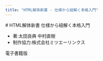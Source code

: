 ```yaml
---
title: "HTML解体新書 - 仕様から紐解く本格入門"
---
```


<section class="cover">
# <span class="html">HTML</span>解体新書 <span class="subtitle">仕様から紐解く本格入門</span>

- 著:太田良典 中村直樹
- 制作協力:株式会社ミツエーリンクス

電子書籍版

</section>